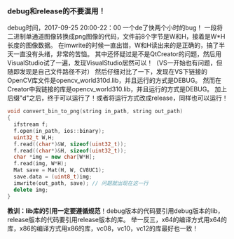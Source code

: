 ### debug和release的不要混用！
debug时间，2017-09-25 20:00-22：00
一个de了快两个小时的bug！
一段将二进制单通道图像转换成png图像的代码，文件前8个字节是W和H，接着是W*H长度的图像数据。
在imwrite的时候一直出错，W和H读出来的是正确的，搞了半天一直没有头绪，非常的苦恼。
其中还怀疑过是不是QtCreator的问题，然后用VisualStudio试了一遍，发现VisualStudio居然可以！（VS一开始也有问题，但随即发现是自己文件路径不对）
然后仔细对比了一下，发现在VS下链接的OpenCV库文件是opencv_world310d.lib，并且运行的方式是DEBUG。
然而在Creator中我链接的库是opencv_world310.lib，并且运行的方式是DEBUG。
加上后缀"d"之后，终于可以运行了！或者将运行方式改成release，同样也可以运行！

```cpp
void convert_bin_to_png(string in_path, string out_path)
{
  ifstream f;
  f.open(in_path, ios::binary);
  uint32_t W,H;
  f.read((char*)&W, sizeof(uint32_t));
  f.read((char*)&H, sizeof(uint32_t));
  char *img = new char[W*H];
  f.read(img, W*H);
  Mat save = Mat(H, W, CV8UC1);
  save.data = (uint8_t)img;
  imwrite(out_path, save); // 问题就出现在这一行
  delete img;
}
```

**教训：**lib库的引用一定要**遵循规范**！debug版本的代码要引用debug版本的lib，release版本的代码要引用release版本的库。
举一反三，x64的编译方式用x64的库，x86的编译方式用x86的库，vc08，vc10，vc12的库最好也一致！
